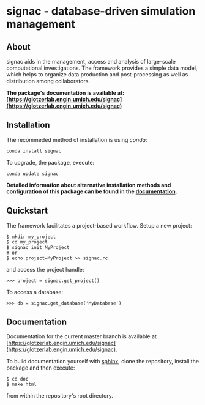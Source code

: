# signac - database-driven simulation management

## About

signac aids in the management, access and analysis of large-scale computational investigations.
The framework provides a simple data model, which helps to organize data production and post-processing as well as distribution among collaborators.

**The package's documentation is available at: [https://glotzerlab.engin.umich.edu/signac](https://glotzerlab.engin.umich.edu/signac)**

## Installation

The recommeded method of installation is using *conda*:

    conda install signac

To upgrade, the package, execute:

    conda update signac

**Detailed information about alternative installation methods and configuration of this package can be found in the [documentation](https://glotzerlab.engin.umich.edu/signac/installation.html).**

## Quickstart

The framework facilitates a project-based workflow.
Setup a new project:

    $ mkdir my_project
    $ cd my_project
    $ signac init MyProject
    # or
    $ echo project=MyProject >> signac.rc

and access the project handle:
   
    >>> project = signac.get_project()

To access a database:

    >>> db = signac.get_database('MyDatabase')

## Documentation

Documentation for the current master branch is available at [https://glotzerlab.engin.umich.edu/signac](https://glotzerlab.engin.umich.edu/signac).

To build documentation yourself with [sphinx](http://sphinx-doc.org), clone the repository, install the package and then execute:

    $ cd doc
    $ make html

from within the repository's root directory.
